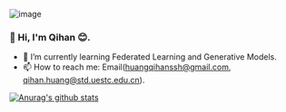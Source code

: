 ![image](https://github.com/user-attachments/assets/afa22f1c-9ba8-45be-9f1a-f3d8d148536b)<!-- ### Hi there 👋 -->

<!--
**huangqihanssh/huangqihanssh** is a ✨ _special_ ✨ repository because its `README.md` (this file) appears on your GitHub profile.

Here are some ideas to get you started:

- 🔭 I’m currently working on ...
- 🌱 I’m currently learning ...
- 👯 I’m looking to collaborate on ...
- 🤔 I’m looking for help with ...
- 💬 Ask me about ...
- 📫 How to reach me: ...
- 😄 Pronouns: ...
- ⚡ Fun fact: ...
-->

### 👋 Hi, I'm Qihan 😊. 

<!-- - 🔭 I’m currently studying on the University of Electronic Science and Technology of China. -->
- 🌱 I’m currently learning Federated Learning and Generative Models.
- 📫 How to reach me: Email(huangqihanssh@gmail.com, qihan.huang@std.uestc.edu.cn).

[![Anurag's github stats](https://github-readme-stats.vercel.app/api?username=huangqihanssh&show_icons=true)](https://github.com/anuraghazra/github-readme-stats) 

